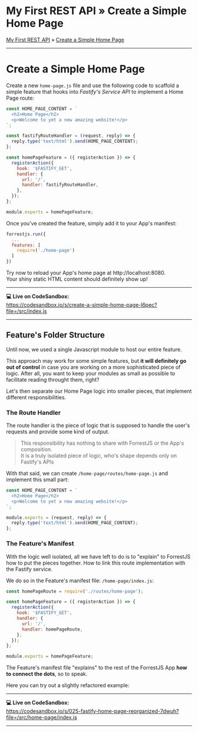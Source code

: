 <h1 class="tutorial-step"><span>My First REST API &raquo;</span> Create a Simple Home Page</h1>

[My First REST API](../README.md) &raquo; [Create a Simple Home Page](./README.md)

---

# Create a Simple Home Page

Create a new `home-page.js` file and use the following code to scaffold a simple feature that hooks into _Fastify's Service API_ to implement a Home Page route:

```js
const HOME_PAGE_CONTENT = `
  <h2>Home Page</h2>
  <p>Welcome to yet a new amazing website!</p>
`;

const fastifyRouteHandler = (request, reply) => {
  reply.type('text/html').send(HOME_PAGE_CONTENT);
};

const homePageFeature = ({ registerAction }) => {
  registerAction({
    hook: '$FASTIFY_GET',
    handler: {
      url: '/',
      handler: fastifyRouteHandler,
    },
  });
};

module.exports = homePageFeature;
```

Once you've created the feature, simply add it to your App's manifest:

```js
forrestjs.run({
  ...
  features: [
    require('./home-page')
  ]
})
```

Try now to reload your App's home page at http://localhost:8080.  
Your shiny static HTML content should definitely show up!

---

**💻 Live on CodeSandbox:**  
https://codesandbox.io/s/create-a-simple-home-page-l6pec?file=/src/index.js

---

## Feature's Folder Structure

Until now, we used a single Javascript module to host our entire feature.

This approach may work for some simple features, but **it will definitely go out of control** in case you are working on a more sophisticated piece of logic.
After all, you want to keep your modules as small as possible to facilitate reading throught them, right?

Let's then separate our Home Page logic into smaller pieces, that implement different responsibilities.

### The Route Handler

The route handler is the piece of logic that is supposed to handle the user's requests and provide some kind of output.

> This responsibility has nothing to share with ForrestJS or the App's composition.  
> It is a truly isolated piece of logic, who's shape depends only on Fastify's APIs

With that said, we can create `/home-page/routes/home-page.js` and implement this small part:

```js
const HOME_PAGE_CONTENT = `
  <h2>Home Page</h2>
  <p>Welcome to yet a new amazing website!</p>
`;

module.exports = (request, reply) => {
  reply.type('text/html').send(HOME_PAGE_CONTENT);
};
```

### The Feature's Manifest

With the logic well isolated, all we have left to do is to "explain" to ForrestJS how to put the pieces together.
How to link this route implementation with the Fastify service.

We do so in the Feature's manifest file: `/home-page/index.js`:

```js
const homePageRoute = require('./routes/home-page');

const homePageFeature = ({ registerAction }) => {
  registerAction({
    hook: '$FASTIFY_GET',
    handler: {
      url: '/',
      handler: homePageRoute,
    },
  });
};

module.exports = homePageFeature;
```

The Feature's manifest file "explains" to the rest of the ForrestJS App **how to connect the dots**, so to speak.

Here you can try out a slightly refactored example:

---

**💻 Live on CodeSandbox:**  
https://codesandbox.io/s/025-fastify-home-page-reorganized-7dwuh?file=/src/home-page/index.js

---

